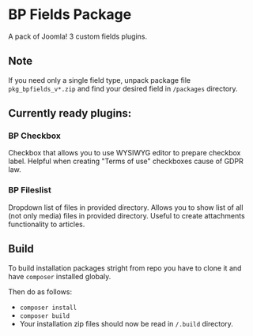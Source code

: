 # BP Fields Package
A pack of Joomla! 3 custom fields plugins.

## Note
If you need only a single field type, unpack package file `pkg_bpfields_v*.zip` and find your desired field in `/packages` directory.

## Currently ready plugins:

### BP Checkbox
Checkbox that allows you to use WYSIWYG editor to prepare checkbox label. Helpful when creating "Terms of use" checkboxes
cause of GDPR law.

### BP Fileslist
Dropdown list of files in provided directory. Allows you to show list of all (not only media) files in provided directory.
Useful to create attachments functionality to articles.

## Build
To build installation packages stright from repo you have to clone it and have `composer` installed globaly.

Then do as follows:
- `composer install`
- `composer build`
- Your installation zip files should now be read in `/.build` directory.
